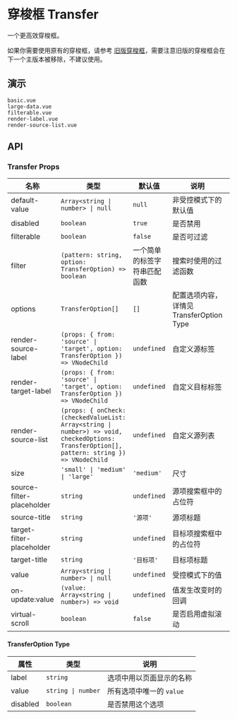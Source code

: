 # 穿梭框 Transfer

一个更高效穿梭框。

如果你需要使用原有的穿梭框，请参考 [旧版穿梭框](legacy-transfer)，需要注意旧版的穿梭框会在下一个主版本被移除，不建议使用。

## 演示

```demo
basic.vue
large-data.vue
filterable.vue
render-label.vue
render-source-list.vue
```

## API

### Transfer Props

| 名称 | 类型 | 默认值 | 说明 | 版本 |
| --- | --- | --- | --- | --- |
| default-value | `Array<string \| number> \| null` | `null` | 非受控模式下的默认值 | 2.32.0 |
| disabled | `boolean` | `true` | 是否禁用 | 2.32.0 |
| filterable | `boolean` | `false` | 是否可过滤 | 2.32.0 |
| filter | `(pattern: string, option: TransferOption) => boolean` | 一个简单的标签字符串匹配函数 | 搜索时使用的过滤函数 | 2.32.0 |
| options | `TransferOption[]` | `[]` | 配置选项内容，详情见 TransferOption Type | 2.32.0 |
| render-source-label | `(props: { from: 'source' \| 'target', option: TransferOption }) => VNodeChild` | `undefined` | 自定义源标签 | 2.32.0 |
| render-target-label | `(props: { from: 'source' \| 'target', option: TransferOption }) => VNodeChild` | `undefined` | 自定义目标标签 | 2.32.0 |
| render-source-list | `(props: { onCheck: (checkedValueList: Array<string \| number>) => void, checkedOptions: TransferOption[], pattern: string }) => VNodeChild` | `undefined` | 自定义源列表 | 2.32.0 |
| size | `'small' \| 'medium' \| 'large'` | `'medium'` | 尺寸 | 2.32.0 |
| source-filter-placeholder | `string` | `undefined` | 源项搜索框中的占位符 | 2.32.0 |
| source-title | `string` | `'源项'` | 源项标题 | 2.32.0 |
| target-filter-placeholder | `string` | `undefined` | 目标项搜索框中的占位符 | 2.32.0 |
| target-title | `string` | `'目标项'` | 目标项标题 | 2.32.0 |
| value | `Array<string \| number> \| null` | `undefined` | 受控模式下的值 | 2.32.0 |
| on-update:value | `(value: Array<string \| number>) => void` | `undefined` | 值发生改变时的回调 | 2.32.0 |
| virtual-scroll | `boolean` | `false` | 是否启用虚拟滚动 | 2.32.0 |

#### TransferOption Type

| 属性     | 类型               | 说明                     |
| -------- | ------------------ | ------------------------ |
| label    | `string`           | 选项中用以页面显示的名称 |
| value    | `string \| number` | 所有选项中唯一的 `value` |
| disabled | `boolean`          | 是否禁用这个选项         |
